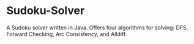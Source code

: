 Sudoku-Solver
=============

A Sudoku solver written in Java.  Offers four algorithms for solving: DFS, Forward Checking, Arc Consistency, and Alldiff.